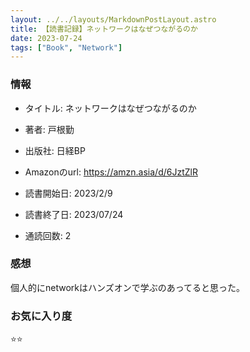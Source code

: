 ```yaml
---
layout: ../../layouts/MarkdownPostLayout.astro
title: 【読書記録】ネットワークはなぜつながるのか
date: 2023-07-24
tags: ["Book", "Network"]
---
```


### 情報
- タイトル: ネットワークはなぜつながるのか
- 著者: 戸根勤
- 出版社: 日経BP
- Amazonのurl: https://amzn.asia/d/6JztZlR

- 読書開始日: 2023/2/9
- 読書終了日: 2023/07/24
- 通読回数: 2

### 感想
個人的にnetworkはハンズオンで学ぶのあってると思った。

### お気に入り度
⭐️⭐️